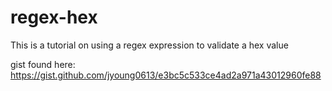 # regex-hex
This is a tutorial on using a regex expression to validate a hex value

gist found here: https://gist.github.com/jyoung0613/e3bc5c533ce4ad2a971a43012960fe88 
